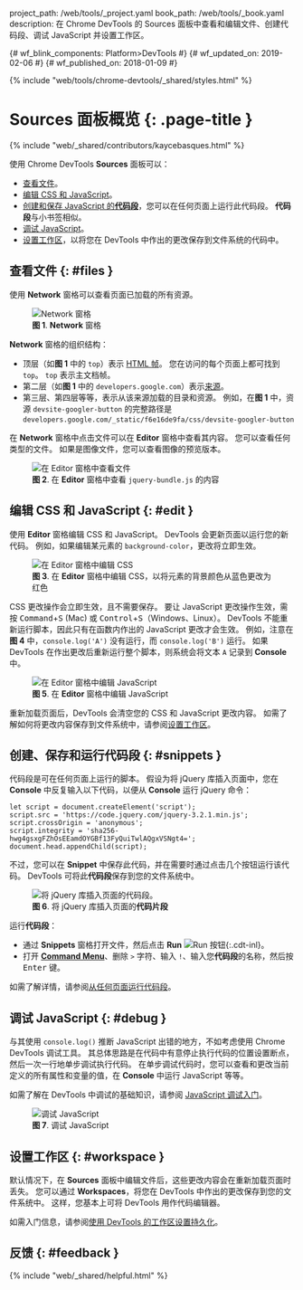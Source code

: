 project_path: /web/tools/_project.yaml
book_path: /web/tools/_book.yaml
description: 在 Chrome DevTools 的 Sources 面板中查看和编辑文件、创建代码段、调试 JavaScript 并设置工作区。

{# wf_blink_components: Platform>DevTools #}
{# wf_updated_on: 2019-02-06 #}
{# wf_published_on: 2018-01-09 #}

{% include "web/tools/chrome-devtools/_shared/styles.html" %}

# Sources 面板概览 {: .page-title }

{% include "web/_shared/contributors/kaycebasques.html" %}

使用 Chrome DevTools **Sources** 面板可以：

* [查看文件](#files)。
* [编辑 CSS 和 JavaScript](#edit)。
* [创建和保存 JavaScript 的**代码段**](#snippets)，您可以在任何页面上运行此代码段。
  **代码段**与小书签相似。
* [调试 JavaScript](#debug)。
* [设置工作区](#workspace)，以将您在 DevTools 中作出的更改保存到文件系统的代码中。


## 查看文件 {: #files }

使用 **Network** 窗格可以查看页面已加载的所有资源。

<figure>
  <img src="images/sources-network-pane.png"
       alt="Network 窗格"/>
  <figcaption>
    <b>图 1</b>. <b>Network</b> 窗格
  </figcaption>
</figure>

**Network** 窗格的组织结构：

* 顶层（如<b>图 1</b> 中的 `top`）表示 [HTML 帧][frame]。
  您在访问的每个页面上都可找到 `top`。 `top` 表示主文档帧。
* 第二层（如<b>图 1</b> 中的 `developers.google.com`）表示[来源][origin]。
* 第三层、第四层等等，表示从该来源加载的目录和资源。
 例如，在<b>图 1</b> 中，资源 `devsite-googler-button` 的完整路径是 `developers.google.com/_static/f6e16de9fa/css/devsite-googler-button`



[frame]: https://www.w3.org/TR/html401/present/frames.html
[origin]: https://www.w3.org/TR/2011/WD-html5-20110525/origin-0.html

在 **Network** 窗格中点击文件可以在 **Editor** 窗格中查看其内容。 您可以查看任何类型的文件。
 如果是图像文件，您可以查看图像的预览版本。

<figure>
  <img src="images/sources-editor-pane.png"
       alt="在 Editor 窗格中查看文件"/>
  <figcaption>
    <b>图 2</b>. 在 <b>Editor</b> 窗格中查看 <code>jquery-bundle.js</code> 的内容
    
  </figcaption>
</figure>

## 编辑 CSS 和 JavaScript {: #edit }

使用 **Editor** 窗格编辑 CSS 和 JavaScript。  DevTools 会更新页面以运行您的新代码。
 例如，如果编辑某元素的 `background-color`，更改将立即生效。


<figure>
  <img src="images/edit-css.gif"
       alt="在 Editor 窗格中编辑 CSS"/>
  <figcaption>
    <b>图 3</b>. 在 <b>Editor</b> 窗格中编辑 CSS，以将元素的背景颜色从蓝色更改为红色
  </figcaption>

</figure>

CSS 更改操作会立即生效，且不需要保存。 要让 JavaScript 更改操作生效，需按 <kbd>Command</kbd>+<kbd>S</kbd> (Mac) 或 <kbd>Control</kbd>+<kbd>S</kbd>（Windows、Linux）。
DevTools 不能重新运行脚本，因此只有在函数内作出的 JavaScript 更改才会生效。
 例如，注意在<b>图 4</b> 中，`console.log('A')` 没有运行，而 `console.log('B')` 运行。
 如果 DevTools 在作出更改后重新运行整个脚本，则系统会将文本 `A` 记录到 **Console** 中。


<figure>
  <img src="images/edit-js.gif"
       alt="在 Editor 窗格中编辑 JavaScript"/>
  <figcaption>
    <b>图 5</b>. 在 <b>Editor</b> 窗格中编辑 JavaScript
  </figcaption>
</figure>

重新加载页面后，DevTools 会清空您的 CSS 和 JavaScript 更改内容。 如需了解如何将更改内容保存到文件系统中，请参阅[设置工作区](#workspace)。



## 创建、保存和运行代码段 {: #snippets }

代码段是可在任何页面上运行的脚本。 假设为将 jQuery 库插入页面中，您在 **Console** 中反复输入以下代码，以便从 **Console** 运行 jQuery 命令：



    let script = document.createElement('script');
    script.src = 'https://code.jquery.com/jquery-3.2.1.min.js';
    script.crossOrigin = 'anonymous';
    script.integrity = 'sha256-hwg4gsxgFZhOsEEamdOYGBf13FyQuiTwlAQgxVSNgt4=';
    document.head.appendChild(script);

不过，您可以在 **Snippet** 中保存此代码，并在需要时通过点击几个按钮运行该代码。
 DevTools 可将此**代码段**保存到您的文件系统中。

<figure>
  <img src="images/snippet.png"
       alt="将 jQuery 库插入页面的代码段。"/>
  <figcaption>
    <b>图 6</b>. 将 jQuery 库插入页面的<b>代码片段</b>
  </figcaption>
</figure>

运行**代码段**：

* 通过 **Snippets** 窗格打开文件，然后点击 **Run** ![Run 按钮][run]{:.cdt-inl}。
* 打开 [**Command Menu**][CM]、删除 `>` 字符、输入 `!`、输入您**代码段**的名称，然后按 <kbd>Enter</kbd> 键。


[CM]: /web/tools/chrome-devtools/ui#command-menu
[run]: images/run-snippet.png

如需了解详情，请参阅[从任何页面运行代码段][snip]。

[snip]: /web/tools/chrome-devtools/snippets

## 调试 JavaScript {: #debug }

与其使用 `console.log()` 推断 JavaScript 出错的地方，不如考虑使用
Chrome DevTools 调试工具。 其总体思路是在代码中有意停止执行代码的位置设置断点，然后一次一行地单步调试执行代码。
 在单步调试代码时，您可以查看和更改当前定义的所有属性和变量的值，在 **Console** 中运行 JavaScript 等等。


如需了解在 DevTools 中调试的基础知识，请参阅 [JavaScript 调试入门](/web/tools/chrome-devtools/javascript/)。


<figure>
  <img src="images/debugging.png"
       alt="调试 JavaScript"/>
  <figcaption>
    <b>图 7</b>. 调试 JavaScript
</figcaption>
</figure>

## 设置工作区 {: #workspace }

默认情况下，在 **Sources** 面板中编辑文件后，这些更改内容会在重新加载页面时丢失。
 您可以通过 **Workspaces**，将您在 DevTools 中作出的更改保存到您的文件系统中。
 这样，您基本上可将 DevTools 用作代码编辑器。

如需入门信息，请参阅[使用 DevTools 的工作区设置持久化][WS]。

[WS]: /web/tools/chrome-devtools/workspaces/

## 反馈 {: #feedback }

{% include "web/_shared/helpful.html" %}
